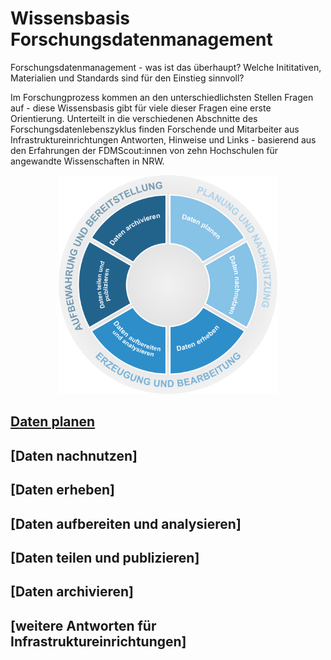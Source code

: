 

# Wissensbasis Forschungsdatenmanagement

Forschungsdatenmanagement - was ist das überhaupt?
Welche Inititativen, Materialien und Standards sind für den Einstieg sinnvoll?

Im Forschungprozess kommen an den unterschiedlichsten Stellen Fragen auf - diese Wissensbasis gibt für viele dieser Fragen eine erste Orientierung.
Unterteilt in die verschiedenen Abschnitte des Forschungsdatenlebenszyklus finden Forschende und Mitarbeiter aus Infrastruktureinrichtungen Antworten, Hinweise und Links - basierend aus den Erfahrungen der FDMScout:innen von zehn Hochschulen für angewandte Wissenschaften in NRW.

<p align="center">
  <img style="width:15vw; height:15vw; min-width:350px; min-height:350px" src="DLZ_FAQ.png">
</p>

## [Daten planen](D1_Daten_planen.md)
## [Daten nachnutzen]
## [Daten erheben]
## [Daten aufbereiten und analysieren]
## [Daten teilen und publizieren]
## [Daten archivieren]

## [weitere Antworten für Infrastruktureinrichtungen]
